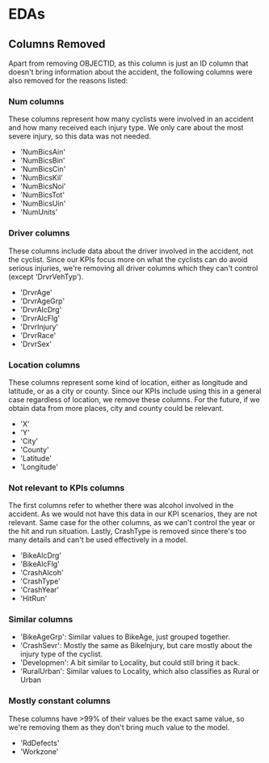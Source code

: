 # EDAs

## Columns Removed

Apart from removing OBJECTID, as this column is just an ID column that doesn't bring information about the accident, the following columns were also removed for the reasons listed:

### Num columns

These columns represent how many cyclists were involved in an accident and how many received each injury type. We only care about the most severe injury, so this data was not needed.

- 'NumBicsAin'
- 'NumBicsBin'
- 'NumBicsCin'
- 'NumBicsKil'
- 'NumBicsNoi'
- 'NumBicsTot'
- 'NumBicsUin'
- 'NumUnits'

### Driver columns

These columns include data about the driver involved in the accident, not the cyclist. Since our KPIs focus more on what the cyclists can do avoid serious injuries, we're removing all driver columns which they can't control (except 'DrvrVehTyp').

- 'DrvrAge'
- 'DrvrAgeGrp'
- 'DrvrAlcDrg'
- 'DrvrAlcFlg'
- 'DrvrInjury'
- 'DrvrRace'
- 'DrvrSex'

### Location columns

These columns represent some kind of location, either as longitude and latitude, or as a city or county. Since our KPIs include using this in a general case regardless of location, we remove these columns. For the future, if we obtain data from more places, city and county could be relevant.

- 'X'
- 'Y'
- 'City'
- 'County'
- 'Latitude'
- 'Longitude'

### Not relevant to KPIs columns

The first columns refer to whether there was alcohol involved in the accident. As we would not have this data in our KPI scenarios, they are not relevant. Same case for the other columns, as we can't control the year or the hit and run situation. Lastly, CrashType is removed since there's too many details and can't be used effectively in a model.

- 'BikeAlcDrg'
- 'BikeAlcFlg'
- 'CrashAlcoh'
- 'CrashType'
- 'CrashYear'
- 'HitRun'

### Similar columns

- 'BikeAgeGrp': Similar values to BikeAge, just grouped together.
- 'CrashSevr': Mostly the same as BikeInjury, but care mostly about the injury type of the cyclist.
- 'Developmen': A bit similar to Locality, but could still bring it back.
- 'RuralUrban': Similar values to Locality, which also classifies as Rural or Urban

### Mostly constant columns

These columns have >99% of their values be the exact same value, so we're removing them as they don't bring much value to the model.

- 'RdDefects'
- 'Workzone'